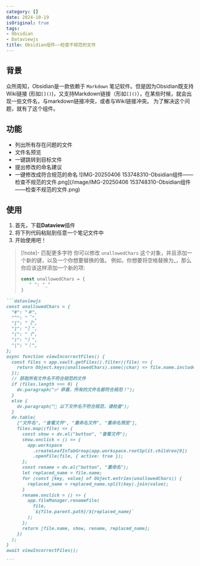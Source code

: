 ```yaml
---
category: []
date: 2024-10-19
isOriginal: true
tags:
- Obsidian
- Dataviewjs
title: Obsidian组件——检查不规范的文件
---
```

## 背景
众所周知，Obsidian是一款依赖于 `Markdown` 笔记软件。但是因为Obsidian既支持Wiki链接 (形如`[]()`)，又支持Markdown链接（形如`[]()`），在某些时候，就会出现一些文件名，与markdown链接冲突，或者与Wiki链接冲突。
为了解决这个问题，就有了这个组件。
## 功能
- 列出所有存在问题的文件
- 文件名预览
- 一键跳转到目标文件
- 提出修改的命名建议
- 一键修改成符合规范的命名
![IMG-20250406 153748310-Obsidian组件——检查不规范的文件.png](/image/IMG-20250406 153748310-Obsidian组件——检查不规范的文件.png)
## 使用
1. 首先，下载**Dataview**插件
2. 将下列代码粘贴到任意一个笔记文件中
3. 开始使用吧！

> [!note]- 匹配更多字符
> 你可以修改 `unallowedChars` 这个对象，并且添加一个新的键，以及一个你想要替换的值。
> 例如，你想要将空格替换为_，那么你应该这样添加一个新的项:
> ```js
>const unallowedChars = {
>    " ": "_"
>}
> ```


````markdown
```dataviewjs
const unallowedChars = {
  "#": "＃",
  "^": "＾",
  "[": "［",
  "]": "］",
  "(": "（",
  ")": "）",
  "|": "｜",
};
async function viewIncorrectFiles() {
  const files = app.vault.getFiles().filter((file) => {
    return Object.keys(unallowedChars).some((char) => file.name.includes(char));
  });
  // 获取所有文件名不符合规范的文件
  if (files.length === 0) {
    dv.paragraph("✅ 恭喜，所有的文件名都符合规范！");
  }
  else {
    dv.paragraph("🚨 以下文件名不符合规范，请检查");
  }
  dv.table(
    ["文件名", "查看文件", "重命名文件", "重命名预览"],
    files.map((file) => {
      const show = dv.el("button", "查看文件");
      show.onclick = () => {
        app.workspace
          .createLeafInTabGroup(app.workspace.rootSplit.children[0])
          .openFile(file, { active: true });
      };
      const rename = dv.el("button", "重命名");
      let replaced_name = file.name;
      for (const [key, value] of Object.entries(unallowedChars)) {
        replaced_name = replaced_name.split(key).join(value);
      }
      rename.onclick = () => {
        app.fileManager.renameFile(
          file,
          `${file.parent.path}/${replaced_name}`
        );
      };
      return [file.name, show, rename, replaced_name];
    })
  );
}
await viewIncorrectFiles();

```
````